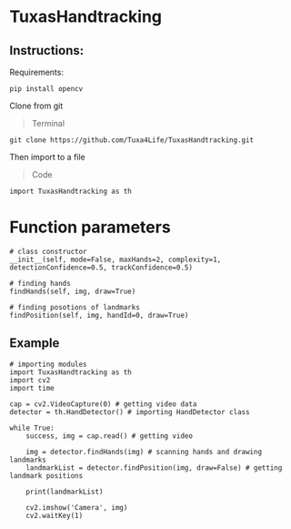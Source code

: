 ﻿# TuxasHandtracking
## Instructions:

Requirements:
```
pip install opencv
```

Clone from git
> Terminal
```
git clone https://github.com/Tuxa4Life/TuxasHandtracking.git
```

Then import to a file
> Code
``` 
import TuxasHandtracking as th
```

# Function parameters
```
# class constructor
__init__(self, mode=False, maxHands=2, complexity=1, detectionConfidence=0.5, trackConfidence=0.5)

# finding hands
findHands(self, img, draw=True)

# finding posotions of landmarks
findPosition(self, img, handId=0, draw=True)
```


## Example
```
# importing modules
import TuxasHandtracking as th
import cv2
import time

cap = cv2.VideoCapture(0) # getting video data
detector = th.HandDetector() # importing HandDetector class

while True:
    success, img = cap.read() # getting video

    img = detector.findHands(img) # scanning hands and drawing landmarks
    landmarkList = detector.findPosition(img, draw=False) # getting landmark positions

    print(landmarkList)

    cv2.imshow('Camera', img)
    cv2.waitKey(1)
```
